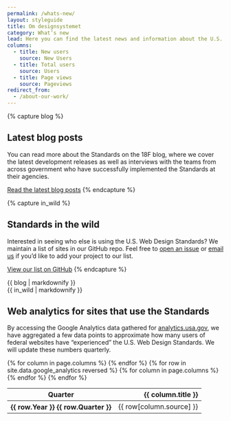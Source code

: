 ```yaml
---
permalink: /whats-new/
layout: styleguide
title: Om designsystemet
category: What’s new
lead: Here you can find the latest news and information about the U.S. Web Design Standards. Read our latest release notes, learn about the Standards’ impact in the government, and learn how we conduct user research to continuously improve our product and process.
columns:
  - title: New users
    source: New Users
  - title: Total users
    source: Users
  - title: Page views
    source: Pageviews
redirect_from:
  - /about-our-work/
---
```


{% capture blog %}
## Latest blog posts

You can read more about the Standards on the 18F blog, where we cover the
latest development releases as well as interviews with the teams from across
government who have successfully implemented the Standards at their agencies.

<a href="https://18f.gsa.gov/tags/web-design-standards/" class="button">Read the latest blog posts</a>
{% endcapture %}

{% capture in_wild %}
## Standards in the wild

Interested in seeing who else is using the U.S. Web Design Standards? We
maintain a list of sites in our GitHub repo. Feel free to
[open an issue](https://github.com/18F/web-design-standards-assets/issues/new)
or [email us](mailto:uswebdesignstandards@gsa.gov) if you’d like to add your
project to our list.

<a href="https://github.com/18F/web-design-standards/blob/develop/WHO_IS_USING_USWDS.md" class="button">View our list on GitHub</a>
{% endcapture %}

<div class="grid-full">
  <div class="width-one-half">
    {{ blog | markdownify }}
  </div>
  <div class="width-one-half">
    {{ in_wild | markdownify }}
  </div>
</div>

## Web analytics for sites that use the Standards

By accessing the Google Analytics data gathered for [analytics.usa.gov](https://analytics.usa.gov),
we have aggregated a few data points to approximate how many users of federal
websites have “experienced” the U.S. Web Design Standards. We will update these
numbers quarterly.

<table>
  <thead>
    <tr>
      <th scope="col" aria-sort="ascending">Quarter</th>
      {% for column in page.columns %}
      <th scope="col" align="right">{{ column.title }}</th>
      {% endfor %}
    </tr>
  </thead>
  <tbody>
  {% for row in site.data.google_analytics reversed %}
    <tr>
      <th scope="row">{{ row.Year }} {{ row.Quarter }}</th>
      {% for column in page.columns %}
      <td>{{ row[column.source] }}</td>
      {% endfor %}
    </tr>
  {% endfor %}
  </tbody>
</table>
